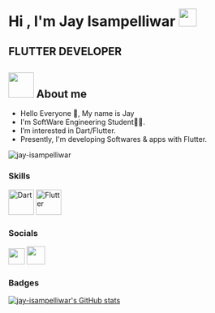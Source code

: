 <h1>Hi , I'm Jay Isampelliwar <img src="https://media.giphy.com/media/hvRJCLFzcasrR4ia7z/giphy.gif" width="35"></h1>
<h2> FLUTTER DEVELOPER </h2>

## <img src = "https://user-images.githubusercontent.com/63050133/156777293-72a6e681-2582-4a9d-ad92-09d1181d47c7.gif" width = 50px height = 50px>  About me

- Hello Everyone 👋, My name is Jay <br>
- I'm SoftWare Engineering Student👨‍💻.<br>
- I’m interested in Dart/Flutter.<br>
- Presently, I'm developing Softwares & apps with Flutter.

<img src="https://komarev.com/ghpvc/?username=jay-isampelliwar&label=Profile%20views&color=8042fc&style=plastic" alt="jay-isampelliwar" /> 

### Skills

<p align="left">
<a href="https://dart.dev/" target="_blank" rel="noreferrer"><img src="https://raw.githubusercontent.com/danielcranney/readme-generator/main/public/icons/skills/dart-colored.svg" width="50" height="50" alt="Dart" /></a>
<a href="https://flutter.dev/" target="_blank" rel="noreferrer"><img src="https://raw.githubusercontent.com/danielcranney/readme-generator/main/public/icons/skills/flutter-colored.svg" width="50" height="50" alt="Flutter" /></a>
</p>

### Socials

<p align="left"> 
<a href="https://www.instagram.com/___flutter_x/" target="_blank" rel="noreferrer"><img src="https://raw.githubusercontent.com/danielcranney/readme-generator/main/public/icons/socials/instagram.svg" width="32" height="32" /></a>
<a href="https://github.com/jay-isampelliwar" target="_blank" rel="noreferrer"><img src="https://raw.githubusercontent.com/danielcranney/readme-generator/main/public/icons/socials/github.svg" width="36" height="36" /></a>
</p>

### Badges
<a href="http://www.github.com/jay-isampelliwar"><img src="https://github-readme-stats.vercel.app/api?username=jay-isampelliwar&show_icons=true&hide=&count_private=true&title_color=8042fc&text_color=ffffff&icon_color=8042fc&bg_color=000000&hide_border=true&show_icons=true" alt="jay-isampelliwar's GitHub stats" /></a>
